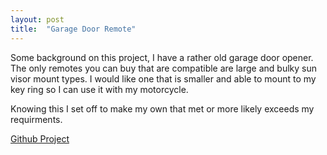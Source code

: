 ```yaml
---
layout: post
title:  "Garage Door Remote"
---
```


Some background on this project, I have a rather old garage door opener. The only remotes you can buy that are compatible are large and bulky sun visor mount types. I would like one that is smaller and able to mount to my key ring so I can use it with my motorcycle.

Knowing this I set off to make my own that met or more likely exceeds my requirments.

[Github Project](https://github.com/sx3wiz/GarageDoorRemote)